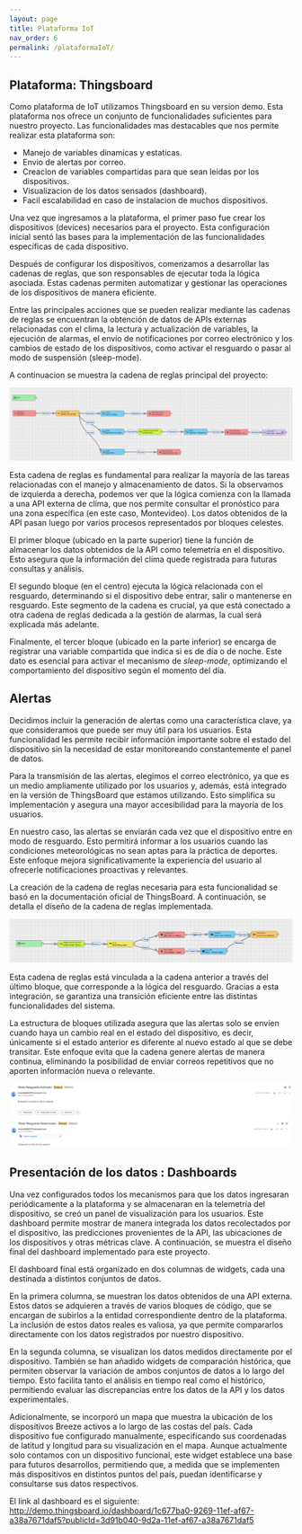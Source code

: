 ```yaml
---
layout: page
title: Plataforma IoT
nav_order: 6
permalink: /plataformaIoT/
---
```


## Plataforma: Thingsboard

Como plataforma de IoT utilizamos Thingsboard en su version demo. Esta plataforma nos ofrece un conjunto de funcionalidades suficientes para nuestro proyecto. Las funcionalidades mas destacables 
que nos permite realizar esta plataforma son:
 - Manejo de variables dinamicas y estaticas.
 - Envio de alertas por correo.
 - Creacion de variables compartidas para que sean leidas por los dispositivos.
 - Visualizacion de los datos sensados (dashboard).
 - Facil escalabilidad en caso de instalacion de muchos dispositivos.

Una vez que ingresamos a la plataforma, el primer paso fue crear los dispositivos (devices) necesarios para el proyecto. Esta configuración inicial sentó las bases para la implementación de las funcionalidades específicas de cada dispositivo.

Después de configurar los dispositivos, comenzamos a desarrollar las cadenas de reglas, que son responsables de ejecutar toda la lógica asociada. Estas cadenas permiten automatizar y gestionar las operaciones de los dispositivos de manera eficiente.

Entre las principales acciones que se pueden realizar mediante las cadenas de reglas se encuentran la obtención de datos de APIs externas relacionadas con el clima, la lectura y actualización de variables, la ejecución de alarmas, el envío de notificaciones por correo electrónico y los cambios de estado de los dispositivos, como activar el resguardo o pasar al modo de suspensión (sleep-mode).

A continuacion se muestra la cadena de reglas principal del proyecto:

![logicabreeze](/img/imagen-cadena-logicabreeze.png)

Esta cadena de reglas es fundamental para realizar la mayoría de las tareas relacionadas con el manejo y almacenamiento de datos. Si la observamos de izquierda a derecha, podemos ver que la lógica comienza con la llamada a una API externa de clima, que nos permite consultar el pronóstico para una zona específica (en este caso, Montevideo). Los datos obtenidos de la API pasan luego por varios procesos representados por bloques celestes.  

El primer bloque (ubicado en la parte superior) tiene la función de almacenar los datos obtenidos de la API como telemetría en el dispositivo. Esto asegura que la información del clima quede registrada para futuras consultas y análisis.  

El segundo bloque (en el centro) ejecuta la lógica relacionada con el resguardo, determinando si el dispositivo debe entrar, salir o mantenerse en resguardo. Este segmento de la cadena es crucial, ya que está conectado a otra cadena de reglas dedicada a la gestión de alarmas, la cual será explicada más adelante.  

Finalmente, el tercer bloque (ubicado en la parte inferior) se encarga de registrar una variable compartida que indica si es de día o de noche. Este dato es esencial para activar el mecanismo de *sleep-mode*, optimizando el comportamiento del dispositivo según el momento del día.

## Alertas

Decidimos incluir la generación de alertas como una característica clave, ya que consideramos que puede ser muy útil para los usuarios. Esta funcionalidad les permite recibir información importante sobre el estado del dispositivo sin la necesidad de estar monitoreando constantemente el panel de datos.

Para la transmisión de las alertas, elegimos el correo electrónico, ya que es un medio ampliamente utilizado por los usuarios y, además, está integrado en la versión de ThingsBoard que estamos utilizando. Esto simplifica su implementación y asegura una mayor accesibilidad para la mayoría de los usuarios.

En nuestro caso, las alertas se enviarán cada vez que el dispositivo entre en modo de resguardo. Esto permitirá informar a los usuarios cuando las condiciones meteorológicas no sean aptas para la práctica de deportes. Este enfoque mejora significativamente la experiencia del usuario al ofrecerle notificaciones proactivas y relevantes.

La creación de la cadena de reglas necesaria para esta funcionalidad se basó en la documentación oficial de ThingsBoard. A continuación, se detalla el diseño de la cadena de reglas implementada.

![cadenareglas](/img/imagen-cadena-alarmas.png)

Esta cadena de reglas está vinculada a la cadena anterior a través del último bloque, que corresponde a la lógica del resguardo. Gracias a esta integración, se garantiza una transición eficiente entre las distintas funcionalidades del sistema.

La estructura de bloques utilizada asegura que las alertas solo se envíen cuando haya un cambio real en el estado del dispositivo, es decir, únicamente si el estado anterior es diferente al nuevo estado al que se debe transitar. Este enfoque evita que la cadena genere alertas de manera continua, eliminando la posibilidad de enviar correos repetitivos que no aporten información nueva o relevante.


![voyresguardo](/img/imagen-alerta-voyaresguardo.png)
![salgoresguardo](/img/imagen-alerta-salgoderesguardo.png)

## Presentación de los datos : Dashboards

Una vez configurados todos los mecanismos para que los datos ingresaran periódicamente a la plataforma y se almacenaran en la telemetría del dispositivo, se creó un panel de visualización para los usuarios. Este dashboard permite mostrar de manera integrada los datos recolectados por el dispositivo, las predicciones provenientes de la API, las ubicaciones de los dispositivos y otras métricas clave. A continuación, se muestra el diseño final del dashboard implementado para este proyecto.

El dashboard final está organizado en dos columnas de widgets, cada una destinada a distintos conjuntos de datos.

En la primera columna, se muestran los datos obtenidos de una API externa. Estos datos se adquieren a través de varios bloques de código, que se encargan de subirlos a la entidad correspondiente dentro de la plataforma. La inclusión de estos datos reales es valiosa, ya que permite compararlos directamente con los datos registrados por nuestro dispositivo.

En la segunda columna, se visualizan los datos medidos directamente por el dispositivo. También se han añadido widgets de comparación histórica, que permiten observar la variación de ambos conjuntos de datos a lo largo del tiempo. Esto facilita tanto el análisis en tiempo real como el histórico, permitiendo evaluar las discrepancias entre los datos de la API y los datos experimentales.

Adicionalmente, se incorporó un mapa que muestra la ubicación de los dispositivos Breeze activos a lo largo de las costas del país. Cada dispositivo fue configurado manualmente, especificando sus coordenadas de latitud y longitud para su visualización en el mapa. Aunque actualmente solo contamos con un dispositivo funcional, este widget establece una base para futuros desarrollos, permitiendo que, a medida que se implementen más dispositivos en distintos puntos del país, puedan identificarse y consultarse sus datos respectivos.

El link al dashboard es el siguiente: http://demo.thingsboard.io/dashboard/1c677ba0-9269-11ef-af67-a38a7671daf5?publicId=3d91b040-9d2a-11ef-af67-a38a7671daf5




